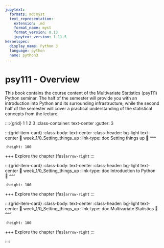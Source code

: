 ```yaml
---
jupytext:
  formats: md:myst
  text_representation:
    extension: .md
    format_name: myst
    format_version: 0.13
    jupytext_version: 1.11.5
kernelspec:
  display_name: Python 3
  language: python
  name: python3
---
```


# psy111 - Overview


This book contains the course content of the Multivariate Statistics (psy111) Python seminar. The half of the semester will provide you with an introduction into Python and its surrounding infrastructure, while the second half of the semester will cover a practical understanding of the statistical concepts from the lecture.

::::{grid} 1 1 2 3
:class-container: text-center
:gutter: 3

:::{grid-item-card}
:class-body: text-center
:class-header: bg-light text-center
:link: week_1/0_Setting_things_up
:link-type: doc
Setting things up 🚀
^^^
```{image} https://encrypted-tbn0.gstatic.com/images?q=tbn:ANd9GcS9E5HZlsBUfIyQdZy53DBNd5c9aIxECWdFww&s
:height: 100
```
+++
Explore the chapter {fas}`arrow-right`
:::

:::{grid-item-card}
:class-body: text-center
:class-header: bg-light text-center
:link: week_1/0_Setting_things_up
:link-type: doc
Introduction to Python 🚀
^^^
```{image} https://i.pinimg.com/originals/82/a2/18/82a2188c985ce75402ae44fc43fe7e5e.png
:height: 100
```
+++
Explore the chapter {fas}`arrow-right`
:::

:::{grid-item-card}
:class-body: text-center
:class-header: bg-light text-center
:link: week_1/0_Setting_things_up
:link-type: doc
Multivariate Statistics 🚀
^^^
```{image} https://thumbs.dreamstime.com/b/statistics-linear-icon-modern-outline-logo-concept-o-white-background-business-analytics-collection-suitable-use-133515482.jpg
:height: 100
```
+++
Explore the chapter {fas}`arrow-right`
:::

::::